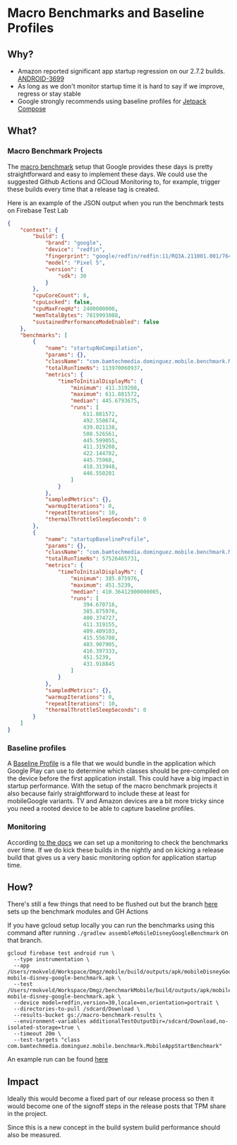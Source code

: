 # Macro Benchmarks and Baseline Profiles

## Why?

- Amazon reported significant app startup regression on our 2.7.2 builds. [ANDROID-3699](https://jira.disneystreaming.com/browse/ANDROID-3699)
- As long as we don't monitor startup time it is hard to say if we improve, regress or stay stable
- Google strongly recommends using baseline profiles for [Jetpack Compose](https://developer.android.com/jetpack/compose/performance#use-baseline)

## What?

### Macro Benchmark Projects

The [macro benchmark](https://developer.android.com/topic/performance/benchmarking/macrobenchmark-overview) setup that Google provides these days is pretty straightforward and easy to implement these days. We could use the suggested Github Actions and GCloud Monitoring to, for example, trigger these builds every time that a release tag is created.

Here is an example of the JSON output when you run the benchmark tests on Firebase Test Lab

```json
{
    "context": {
        "build": {
            "brand": "google",
            "device": "redfin",
            "fingerprint": "google/redfin/redfin:11/RQ3A.211001.001/7641976:user/release-keys",
            "model": "Pixel 5",
            "version": {
                "sdk": 30
            }
        },
        "cpuCoreCount": 8,
        "cpuLocked": false,
        "cpuMaxFreqHz": 2400000000,
        "memTotalBytes": 7819993088,
        "sustainedPerformanceModeEnabled": false
    },
    "benchmarks": [
        {
            "name": "startupNoCompilation",
            "params": {},
            "className": "com.bamtechmedia.dominguez.mobile.benchmark.MobileAppStartBenchmark",
            "totalRunTimeNs": 113970060937,
            "metrics": {
                "timeToInitialDisplayMs": {
                    "minimum": 411.319208,
                    "maximum": 611.881572,
                    "median": 445.6793675,
                    "runs": [
                        611.881572,
                        492.550674,
                        439.021138,
                        508.526561,
                        445.599055,
                        411.319208,
                        422.144782,
                        445.75968,
                        418.313948,
                        446.550201
                    ]
                }
            },
            "sampledMetrics": {},
            "warmupIterations": 0,
            "repeatIterations": 10,
            "thermalThrottleSleepSeconds": 0
        },
        {
            "name": "startupBaselineProfile",
            "params": {},
            "className": "com.bamtechmedia.dominguez.mobile.benchmark.MobileAppStartBenchmark",
            "totalRunTimeNs": 57526465731,
            "metrics": {
                "timeToInitialDisplayMs": {
                    "minimum": 385.875976,
                    "maximum": 451.5239,
                    "median": 410.36412900000005,
                    "runs": [
                        394.670716,
                        385.875976,
                        400.374727,
                        411.319155,
                        409.409103,
                        415.556708,
                        403.907905,
                        416.397333,
                        451.5239,
                        431.918845
                    ]
                }
            },
            "sampledMetrics": {},
            "warmupIterations": 0,
            "repeatIterations": 10,
            "thermalThrottleSleepSeconds": 0
        }
    ]
}
```

### Baseline profiles

A [Baseline Profile](https://developer.android.com/topic/performance/baselineprofiles) is a file that we would bundle in the application which Google Play can use to determine which classes should be pre-compiled on the device before the first application install. This could have a big impact in startup performance. With the setup of the macro benchmark projects it also because fairly straightforward to include these at least for mobileGoogle variants. TV and Amazon devices are a bit more tricky since you need a rooted device to be able to capture baseline profiles.

### Monitoring

According [to the docs](https://github.com/android/performance-samples/tree/main/MacrobenchmarkSample/ftl#google-cloud-monitoring) we can set up a monitoring to check the benchmarks over time. If we do kick these builds in the nightly and on kicking a release build that gives us a very basic monitoring option for application startup time.

## How?

There's still a few things that need to be flushed out but the branch [here](https://github.bamtech.co/Android/Dmgz/compare/rm/ANDROID-3632-baselines?expand=1) sets up the benchmark modules and GH Actions

If you have gcloud setup locally you can run the benchmarks using this command after running `./gradlew assembleMobileDisneyGoogleBenchmark` on that branch.

```shell
gcloud firebase test android run \
  --type instrumentation \
  --app /Users/rmokveld/Workspace/Dmgz/mobile/build/outputs/apk/mobileDisneyGoogle/benchmark/mobile-mobile-disney-google-benchmark.apk \
  --test /Users/rmokveld/Workspace/Dmgz/benchmarkMobile/build/outputs/apk/mobileDisneyGoogle/benchmark/benchmarkMobile-mobile-disney-google-benchmark.apk \
  --device model=redfin,version=30,locale=en,orientation=portrait \
  --directories-to-pull /sdcard/Download \
  --results-bucket gs://macro-benchmark-results \
  --environment-variables additionalTestOutputDir=/sdcard/Download,no-isolated-storage=true \
  --timeout 20m \
  --test-targets "class com.bamtechmedia.dominguez.mobile.benchmark.MobileAppStartBenchmark"
```

An example run can be found [here](https://console.firebase.google.com/u/0/project/disney-plus-internal/testlab/histories/bh.1201ed5334945a0f/matrices/7586573359938013809)

## Impact

Ideally this would become a fixed part of our release process so then it would become one of the signoff steps in the release posts that TPM share in the project.

Since this is a new concept in the build system build performance should also be measured.
